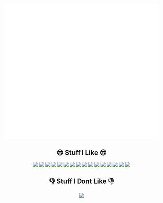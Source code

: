 ![Metrics](/github-metrics.svg)

<div align="center">  
  <h2>😎 Stuff I Like 😎</h2>
<img src="https://cdn.jsdelivr.net/gh/devicons/devicon/icons/amazonwebservices/amazonwebservices-plain-wordmark.svg" height="50px" />
<img src="https://cdn.jsdelivr.net/gh/devicons/devicon/icons/firebase/firebase-plain-wordmark.svg" height="50px"/>
<img src="https://cdn.jsdelivr.net/gh/devicons/devicon/icons/digitalocean/digitalocean-original-wordmark.svg" height="50px" />
<img src="https://cdn.jsdelivr.net/gh/devicons/devicon/icons/googlecloud/googlecloud-original.svg" height="50px"/>
<img src="https://cdn.jsdelivr.net/gh/devicons/devicon/icons/kubernetes/kubernetes-plain.svg" height="50px" />
<img src="https://cdn.jsdelivr.net/gh/devicons/devicon/icons/docker/docker-plain.svg" height="50px"/>
<img src="https://cdn.jsdelivr.net/gh/devicons/devicon/icons/circleci/circleci-plain.svg" height="50px"/>
<img src="https://cdn.jsdelivr.net/gh/devicons/devicon/icons/jenkins/jenkins-original.svg" height="50px" />

<img src="https://cdn.jsdelivr.net/gh/devicons/devicon/icons/grafana/grafana-original.svg" height="50px" />
<img src="https://cdn.jsdelivr.net/gh/devicons/devicon/icons/prometheus/prometheus-original.svg" height="50px"/>
<img src="https://cdn.jsdelivr.net/gh/devicons/devicon/icons/vscode/vscode-original.svg" height="50px"/>

<img src="https://cdn.jsdelivr.net/gh/devicons/devicon/icons/python/python-original.svg" height="50px" />
<img src="https://cdn.jsdelivr.net/gh/devicons/devicon/icons/rust/rust-plain.svg" height="50px"/>
<img src="https://cdn.jsdelivr.net/gh/devicons/devicon/icons/git/git-plain.svg" height="50px"/>

<img src="https://cdn.jsdelivr.net/gh/devicons/devicon/icons/mysql/mysql-original-wordmark.svg" height="50px"/>
<img src="https://cdn.jsdelivr.net/gh/devicons/devicon/icons/postgresql/postgresql-original.svg" height="50px" />
</div>

<div align="center">
  <h2>👎 Stuff I Dont Like 👎</h2>
<img src="https://icongr.am/devicon/apple-original.svg?size=50&color=ffffff"/>
</div>

